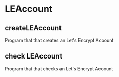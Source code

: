 # LEAccount

## createLEAccount

Program that that creates an Let's Encrypt Acoount


## check LEAccount

Program that that checks an Let's Encrypt Acoount

